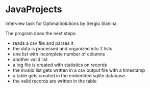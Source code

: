 # JavaProjects
 Interview task for OptimalSolutions by Sergiu Slanina
 
 The program does the next steps:
- reads a csv file and parses it
- the data is processed and organized into 2 lists
 - one list with incomplete number of columns
 - another valid list
- a log file is created with statistics on records
- the invalid list gets written in a csv output file with a timestamp
- a table gets created in the embedded sqlite database
- the valid records are written in the table
